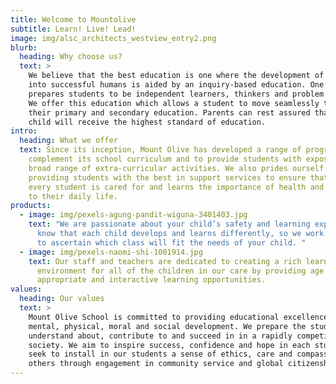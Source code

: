 ```yaml
---
title: Welcome to Mountolive
subtitle: Learn! Live! Lead!
image: img/alsc_architects_westview_entry2.png
blurb:
  heading: Why choose us?
  text: >
    We believe that the best education is one where the development of children
    into successful humans is aided by an inquiry-based education. One which
    prepares students to be independent learners, thinkers and problem solvers.
    We offer this education which allows a student to move seamlessly through
    their primary and secondary education. Parents can rest assured that their
    child will receive the highest standard of education.
intro:
  heading: What we offer
  text: Since its inception, Mount Olive has developed a range of programs to
    complement its school curriculum and to provide students with exposure to a
    broad range of extra-curricular activities. We also prides ourself on
    providing students with the best in support services to ensure that each and
    every student is cared for and learns the importance of health and wellbeing
    to their daily life.
products:
  - image: img/pexels-agung-pandit-wiguna-3401403.jpg
    text: "We are passionate about your child’s safety and learning experiences. We
      know that each child develops and learns differently, so we work with you
      to ascertain which class will fit the needs of your child. "
  - image: img/pexels-naomi-shi-1001914.jpg
    text: Our staff and teachers are dedicated to creating a rich learning
      environment for all of the children in our care by providing age
      appropriate and interactive learning opportunities.
values:
  heading: Our values
  text: >
    Mount Olive School is committed to providing educational excellence for
    mental, physical, moral and social development. We prepare the students to
    understand about, contribute to and succeed in in a rapidly competitive
    society. We aim to inspire success, confidence and hope in each student. We
    seek to install in our students a sense of ethics, care and compassion for
    others through engagement in community service and global citizenship.
---
```

